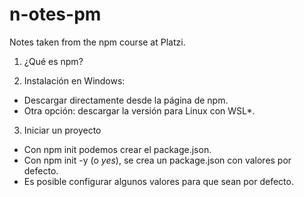 # n-otes-pm
Notes taken from the npm course at Platzi.

1. ¿Qué es npm?

2. Instalación en Windows:
- Descargar directamente desde la página de npm.
- Otra opción: descargar la versión para Linux con WSL*.

3. Iniciar un proyecto
- Con npm init podemos crear el package.json.
- Con npm init -y (o _yes_), se crea un package.json con valores por defecto.
- Es posible configurar algunos valores para que sean por defecto.
